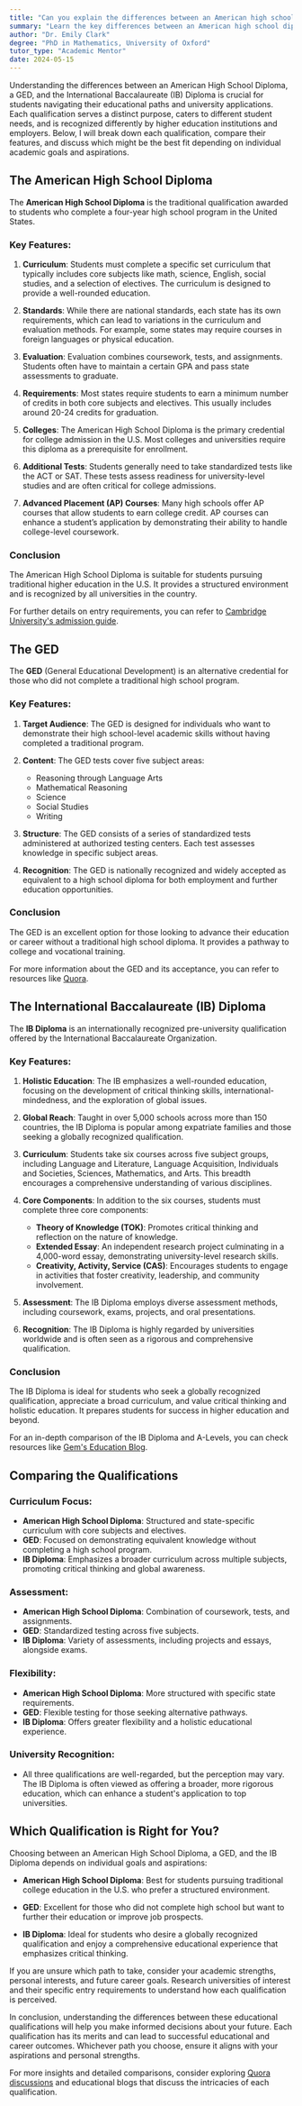 ```yaml
---
title: "Can you explain the differences between an American high school diploma, a GED, and the International Baccalaureate?"
summary: "Learn the key differences between an American high school diploma, GED, and International Baccalaureate to choose the best educational path."
author: "Dr. Emily Clark"
degree: "PhD in Mathematics, University of Oxford"
tutor_type: "Academic Mentor"
date: 2024-05-15
---
```


Understanding the differences between an American High School Diploma, a GED, and the International Baccalaureate (IB) Diploma is crucial for students navigating their educational paths and university applications. Each qualification serves a distinct purpose, caters to different student needs, and is recognized differently by higher education institutions and employers. Below, I will break down each qualification, compare their features, and discuss which might be the best fit depending on individual academic goals and aspirations.

## The American High School Diploma

The **American High School Diploma** is the traditional qualification awarded to students who complete a four-year high school program in the United States. 

### Key Features:
1. **Curriculum**: Students must complete a specific set curriculum that typically includes core subjects like math, science, English, social studies, and a selection of electives. The curriculum is designed to provide a well-rounded education.

2. **Standards**: While there are national standards, each state has its own requirements, which can lead to variations in the curriculum and evaluation methods. For example, some states may require courses in foreign languages or physical education.

3. **Evaluation**: Evaluation combines coursework, tests, and assignments. Students often have to maintain a certain GPA and pass state assessments to graduate.

4. **Requirements**: Most states require students to earn a minimum number of credits in both core subjects and electives. This usually includes around 20-24 credits for graduation.

5. **Colleges**: The American High School Diploma is the primary credential for college admission in the U.S. Most colleges and universities require this diploma as a prerequisite for enrollment.

6. **Additional Tests**: Students generally need to take standardized tests like the ACT or SAT. These tests assess readiness for university-level studies and are often critical for college admissions.

7. **Advanced Placement (AP) Courses**: Many high schools offer AP courses that allow students to earn college credit. AP courses can enhance a student’s application by demonstrating their ability to handle college-level coursework.

### Conclusion
The American High School Diploma is suitable for students pursuing traditional higher education in the U.S. It provides a structured environment and is recognized by all universities in the country.

For further details on entry requirements, you can refer to [Cambridge University's admission guide](https://www.undergraduate.study.cam.ac.uk/apply/before/entry-requirements).

## The GED

The **GED** (General Educational Development) is an alternative credential for those who did not complete a traditional high school program.

### Key Features:
1. **Target Audience**: The GED is designed for individuals who want to demonstrate their high school-level academic skills without having completed a traditional program.

2. **Content**: The GED tests cover five subject areas:
   - Reasoning through Language Arts
   - Mathematical Reasoning
   - Science
   - Social Studies
   - Writing

3. **Structure**: The GED consists of a series of standardized tests administered at authorized testing centers. Each test assesses knowledge in specific subject areas.

4. **Recognition**: The GED is nationally recognized and widely accepted as equivalent to a high school diploma for both employment and further education opportunities.

### Conclusion
The GED is an excellent option for those looking to advance their education or career without a traditional high school diploma. It provides a pathway to college and vocational training.

For more information about the GED and its acceptance, you can refer to resources like [Quora](https://www.quora.com/Can-you-explain-the-differences-between-an-American-high-school-diploma-a-GED-and-the-International-Baccalaureate?top_ans=359915955).

## The International Baccalaureate (IB) Diploma

The **IB Diploma** is an internationally recognized pre-university qualification offered by the International Baccalaureate Organization.

### Key Features:
1. **Holistic Education**: The IB emphasizes a well-rounded education, focusing on the development of critical thinking skills, international-mindedness, and the exploration of global issues.

2. **Global Reach**: Taught in over 5,000 schools across more than 150 countries, the IB Diploma is popular among expatriate families and those seeking a globally recognized qualification.

3. **Curriculum**: Students take six courses across five subject groups, including Language and Literature, Language Acquisition, Individuals and Societies, Sciences, Mathematics, and Arts. This breadth encourages a comprehensive understanding of various disciplines.

4. **Core Components**: In addition to the six courses, students must complete three core components:
   - **Theory of Knowledge (TOK)**: Promotes critical thinking and reflection on the nature of knowledge.
   - **Extended Essay**: An independent research project culminating in a 4,000-word essay, demonstrating university-level research skills.
   - **Creativity, Activity, Service (CAS)**: Encourages students to engage in activities that foster creativity, leadership, and community involvement.

5. **Assessment**: The IB Diploma employs diverse assessment methods, including coursework, exams, projects, and oral presentations.

6. **Recognition**: The IB Diploma is highly regarded by universities worldwide and is often seen as a rigorous and comprehensive qualification.

### Conclusion
The IB Diploma is ideal for students who seek a globally recognized qualification, appreciate a broad curriculum, and value critical thinking and holistic education. It prepares students for success in higher education and beyond.

For an in-depth comparison of the IB Diploma and A-Levels, you can check resources like [Gem's Education Blog](https://www.gemseducation.com/en/News-and-Events/Blogs/american-curriculum-vs-ib).

## Comparing the Qualifications

### Curriculum Focus:
- **American High School Diploma**: Structured and state-specific curriculum with core subjects and electives.
- **GED**: Focused on demonstrating equivalent knowledge without completing a high school program.
- **IB Diploma**: Emphasizes a broader curriculum across multiple subjects, promoting critical thinking and global awareness.

### Assessment:
- **American High School Diploma**: Combination of coursework, tests, and assignments.
- **GED**: Standardized testing across five subjects.
- **IB Diploma**: Variety of assessments, including projects and essays, alongside exams.

### Flexibility:
- **American High School Diploma**: More structured with specific state requirements.
- **GED**: Flexible testing for those seeking alternative pathways.
- **IB Diploma**: Offers greater flexibility and a holistic educational experience.

### University Recognition:
- All three qualifications are well-regarded, but the perception may vary. The IB Diploma is often viewed as offering a broader, more rigorous education, which can enhance a student's application to top universities.

## Which Qualification is Right for You?

Choosing between an American High School Diploma, a GED, and the IB Diploma depends on individual goals and aspirations:

- **American High School Diploma**: Best for students pursuing traditional college education in the U.S. who prefer a structured environment.
  
- **GED**: Excellent for those who did not complete high school but want to further their education or improve job prospects.

- **IB Diploma**: Ideal for students who desire a globally recognized qualification and enjoy a comprehensive educational experience that emphasizes critical thinking.

If you are unsure which path to take, consider your academic strengths, personal interests, and future career goals. Research universities of interest and their specific entry requirements to understand how each qualification is perceived.

In conclusion, understanding the differences between these educational qualifications will help you make informed decisions about your future. Each qualification has its merits and can lead to successful educational and career outcomes. Whichever path you choose, ensure it aligns with your aspirations and personal strengths.

For more insights and detailed comparisons, consider exploring [Quora discussions](https://www.quora.com/What-are-the-differences-between-an-International-Baccalaureate-IB-degree-and-a-regular-high-school-diploma-with-lots-of-AP-classes) and educational blogs that discuss the intricacies of each qualification.
    